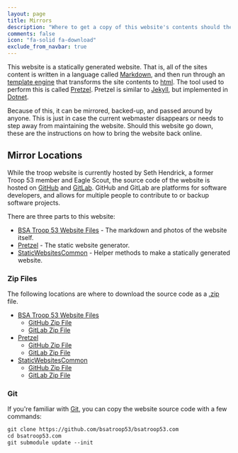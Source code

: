 ```yaml
---
layout: page
title: Mirrors
description: "Where to get a copy of this website's contents should the website go down."
comments: false
icon: "fa-solid fa-download"
exclude_from_navbar: true
---
```


This website is a statically generated website.  That is, all of the sites content is written in a language called [Markdown](https://en.wikipedia.org/wiki/Markdown), and then run through an [template engine](https://learn.microsoft.com/en-us/aspnet/core/mvc/views/razor?view=aspnetcore-8.0) that transforms the site contents to [html](https://en.wikipedia.org/wiki/HTML).  The tool used to perform this is called [Pretzel](https://github.com/xforever1313/pretzel).  Pretzel is similar to [Jekyll](https://jekyllrb.com/docs/installation/), but implemented in [Dotnet](https://en.wikipedia.org/wiki/.NET).

Because of this, it can be mirrored, backed-up, and passed around by anyone.  This is just in case the current webmaster disappears or needs to step away from maintaining the website.  Should this website go down, these are the instructions on how to bring the website back online.

## Mirror Locations

While the troop website is currently hosted by Seth Hendrick, a former Troop 53 member and Eagle Scout, the source code of the website is hosted on [GitHub](https://en.wikipedia.org/wiki/GitHub) and [GitLab](https://en.wikipedia.org/wiki/GitLab).  GitHub and GitLab are platforms for software developers, and allows for multiple people to contribute to or backup software projects.

There are three parts to this website:

* [BSA Troop 53 Website Files](@Model.Site.Config["github"]) - The markdown and photos of the website itself.
* [Pretzel](https://github.com/xforever1313/pretzel) - The static website generator.
* [StaticWebsitesCommon](https://github.com/xforever1313/StaticWebsitesCommon) - Helper methods to make a statically generated website.

### Zip Files

The following locations are where to download the source code as a [.zip](https://en.wikipedia.org/wiki/ZIP_(file_format)) file.

* [BSA Troop 53 Website Files](@Model.Site.Config["github"])
  * [GitHub Zip File](https://github.com/bsatroop53/bsatroop53.com/archive/refs/heads/main.zip)
  * [GitLab Zip File](https://gitlab.com/xforever1313/bsatroop53-com/-/archive/main/bsatroop53-com-main.zip)
* [Pretzel](https://github.com/xforever1313/pretzel)
  * [GitHub Zip File](https://github.com/xforever1313/pretzel/archive/refs/heads/master.zip)
  * [GitLab Zip File](https://gitlab.com/xforever1313/pretzel/-/archive/master/pretzel-master.zip)
* [StaticWebsitesCommon](https://github.com/xforever1313/StaticWebsitesCommon)
  * [GitHub Zip File](https://github.com/xforever1313/StaticWebsitesCommon/archive/refs/heads/main.zip)
  * [GitLab Zip File](https://gitlab.com/xforever1313/StaticWebsitesCommon/-/archive/main/StaticWebsitesCommon-main.zip)

### Git

If you're familiar with [Git](https://en.wikipedia.org/wiki/Git), you can copy the website source code with a few commands:

```txt
git clone https://github.com/bsatroop53/bsatroop53.com
cd bsatroop53.com
git submodule update --init
```

